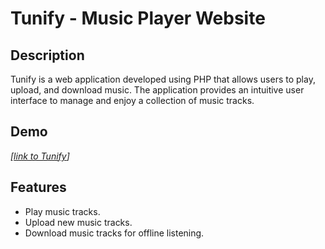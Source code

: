 # Tunify - Music Player Website

## Description
Tunify is a web application developed using PHP that allows users to play, upload, and download music. The application provides an intuitive user interface to manage and enjoy a collection of music tracks.

## Demo
_[[link to Tunify](https://musixtunify.000webhostapp.com/)]_

## Features
- Play music tracks.
- Upload new music tracks.
- Download music tracks for offline listening.

  
